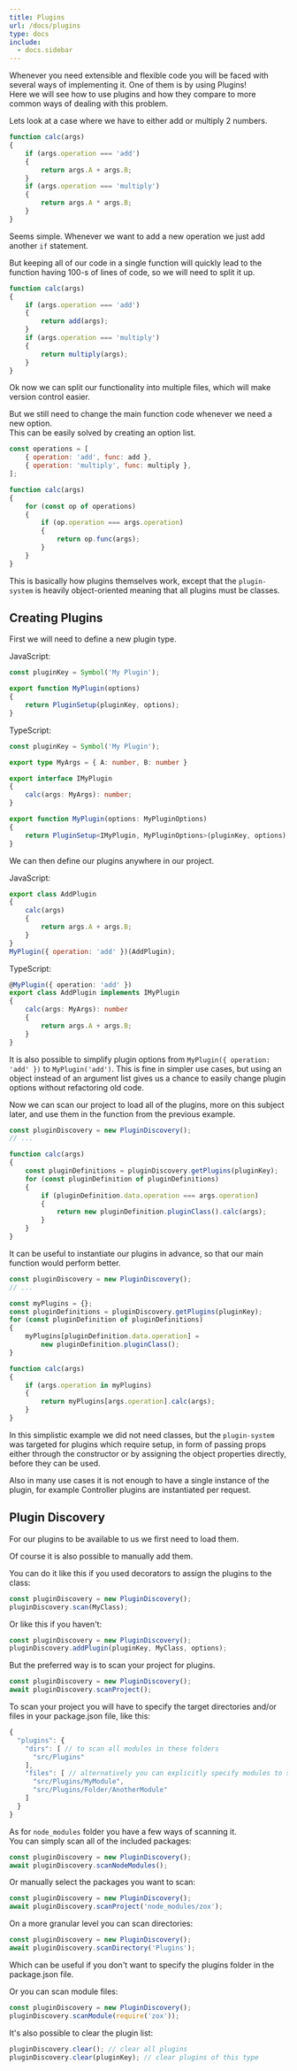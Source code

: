 ```yaml
---
title: Plugins
url: /docs/plugins
type: docs
include:
  - docs.sidebar
---
```


Whenever you need extensible and flexible code
you will be faced with several ways of implementing it.
One of them is by using Plugins!  
Here we will see how to use plugins
and how they compare to more common ways of dealing with this problem.

Lets look at a case where we have to either add or multiply 2 numbers.

```js
function calc(args)
{
    if (args.operation === 'add')
    {
        return args.A + args.B;
    }
    if (args.operation === 'multiply')
    {
        return args.A * args.B;
    }
}
```

Seems simple. Whenever we want to add a new operation we just add another `if` statement.

But keeping all of our code in a single function
will quickly lead to the function having 100-s of lines of code,
so we will need to split it up.

```js
function calc(args)
{
    if (args.operation === 'add')
    {
        return add(args);
    }
    if (args.operation === 'multiply')
    {
        return multiply(args);
    }
}
```

Ok now we can split our functionality into multiple files,
which will make version control easier.

But we still need to change the main function code whenever we need a new option.  
This can be easily solved by creating an option list.

```js
const operations = [
    { operation: 'add', func: add },
    { operation: 'multiply', func: multiply },
];

function calc(args)
{
    for (const op of operations)
    {
        if (op.operation === args.operation)
        {
            return op.func(args);
        }
    }
}
```

This is basically how plugins themselves work,
except that the `plugin-system` is heavily object-oriented
meaning that all plugins must be classes.

## Creating Plugins

First we will need to define a new plugin type.

JavaScript:

```js
const pluginKey = Symbol('My Plugin');

export function MyPlugin(options)
{
    return PluginSetup(pluginKey, options);
}
```

TypeScript:

```ts
const pluginKey = Symbol('My Plugin');

export type MyArgs = { A: number, B: number }

export interface IMyPlugin
{
    calc(args: MyArgs): number;
}

export function MyPlugin(options: MyPluginOptions)
{
    return PluginSetup<IMyPlugin, MyPluginOptions>(pluginKey, options);
}
```

We can then define our plugins anywhere in our project.

JavaScript:

```js
export class AddPlugin
{
    calc(args)
    {
        return args.A + args.B;
    }
}
MyPlugin({ operation: 'add' })(AddPlugin);
```

TypeScript:

```ts
@MyPlugin({ operation: 'add' })
export class AddPlugin implements IMyPlugin
{
    calc(args: MyArgs): number
    {
        return args.A + args.B;
    }
}
```

It is also possible to simplify plugin options
from `MyPlugin({ operation: 'add' })` to `MyPlugin('add')`.
This is fine in simpler use cases,
but using an object instead of an argument list
gives us a chance to easily change plugin options
without refactoring old code.

Now we can scan our project to load all of the plugins,
more on this subject later,
and use them in the function from the previous example.

```js
const pluginDiscovery = new PluginDiscovery();
// ...

function calc(args)
{
    const pluginDefinitions = pluginDiscovery.getPlugins(pluginKey);
    for (const pluginDefinition of pluginDefinitions)
    {
        if (pluginDefinition.data.operation === args.operation)
        {
            return new pluginDefinition.pluginClass().calc(args);
        }
    }
}
```

It can be useful to instantiate our plugins in advance,
so that our main function would perform better.

```js
const pluginDiscovery = new PluginDiscovery();
// ...

const myPlugins = {};
const pluginDefinitions = pluginDiscovery.getPlugins(pluginKey);
for (const pluginDefinition of pluginDefinitions)
{
    myPlugins[pluginDefinition.data.operation] =
        new pluginDefinition.pluginClass();
}

function calc(args)
{
    if (args.operation in myPlugins)
    {
        return myPlugins[args.operation].calc(args);
    }
}
```

In this simplistic example we did not need classes,
but the `plugin-system` was targeted for plugins
which require setup, in form of passing props
either through the constructor
or by assigning the object properties directly,
before they can be used.

Also in many use cases it is not enough
to have a single instance of the plugin,
for example Controller plugins are instantiated per request.

## Plugin Discovery

For our plugins to be available to us we first need to load them.

Of course it is also possible to manually add them.

You can do it like this if you used decorators
to assign the plugins to the class:

```js
const pluginDiscovery = new PluginDiscovery();
pluginDiscovery.scan(MyClass);
```

Or like this if you haven't:

```js
const pluginDiscovery = new PluginDiscovery();
pluginDiscovery.addPlugin(pluginKey, MyClass, options);
```

But the preferred way is to scan your project for plugins.

```js
const pluginDiscovery = new PluginDiscovery();
await pluginDiscovery.scanProject();
```

To scan your project you will have to specify
the target directories and/or files in your package.json file, like this:

```js
{
  "plugins": {
    "dirs": [ // to scan all modules in these folders
      "src/Plugins"
    ],
    "files": [ // alternatively you can explicitly specify modules to scan
      "src/Plugins/MyModule",
      "src/Plugins/Folder/AnotherModule"
    ]
  }
}
```

As for `node_modules` folder you have a few ways of scanning it.  
You can simply scan all of the included packages:

```js
const pluginDiscovery = new PluginDiscovery();
await pluginDiscovery.scanNodeModules();
```

Or manually select the packages you want to scan:

```js
const pluginDiscovery = new PluginDiscovery();
await pluginDiscovery.scanProject('node_modules/zox');
```

On a more granular level you can scan directories:

```js
const pluginDiscovery = new PluginDiscovery();
await pluginDiscovery.scanDirectory('Plugins');
```

Which can be useful if you don't want to specify
the plugins folder in the package.json file.

Or you can scan module files:

```js
const pluginDiscovery = new PluginDiscovery();
pluginDiscovery.scanModule(require('zox'));
```

It's also possible to clear the plugin list:

```js
pluginDiscovery.clear(); // clear all plugins
pluginDiscovery.clear(pluginKey); // clear plugins of this type
```
